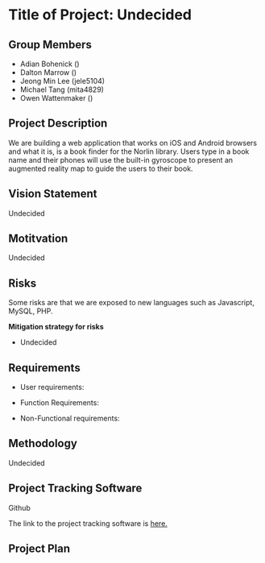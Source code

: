 # Title of Project: Undecided

## Group Members

- Adian Bohenick ()
- Dalton Marrow ()
- Jeong Min Lee (jele5104)
- Michael Tang (mita4829)
- Owen Wattenmaker ()


## Project Description

We are building a web application that works on iOS and Android browsers and what it is, is a book finder for the Norlin library. Users type in a book name and their phones will use the built-in gyroscope to present an augmented reality map to guide the users to their book.


## Vision Statement

Undecided


## Motitvation

Undecided


## Risks

Some risks are that we are exposed to new languages such as Javascript, MySQL, PHP.

**Mitigation strategy for risks**
- Undecided


## Requirements

- User requirements:

- Function Requirements:

- Non-Functional requirements:


## Methodology

Undecided


## Project Tracking Software

Github

The link to the project tracking software is [here.](https://github.com/mita4829/Project3308.git)


## Project Plan
